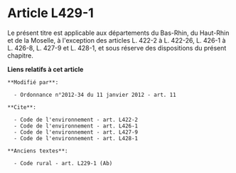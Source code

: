 # Article L429-1

Le présent titre est applicable aux départements du Bas-Rhin, du Haut-Rhin et de la Moselle, à l'exception des articles L.
422-2 à L. 422-26, L. 426-1 à L. 426-8, L. 427-9 et L. 428-1, et sous réserve des dispositions du présent chapitre.

**Liens relatifs à cet article**

	**Modifié par**:

	  - Ordonnance n°2012-34 du 11 janvier 2012 - art. 11

	**Cite**:

	  - Code de l'environnement - art. L422-2
	  - Code de l'environnement - art. L426-1
	  - Code de l'environnement - art. L427-9
	  - Code de l'environnement - art. L428-1

	**Anciens textes**:

	  - Code rural - art. L229-1 (Ab)
